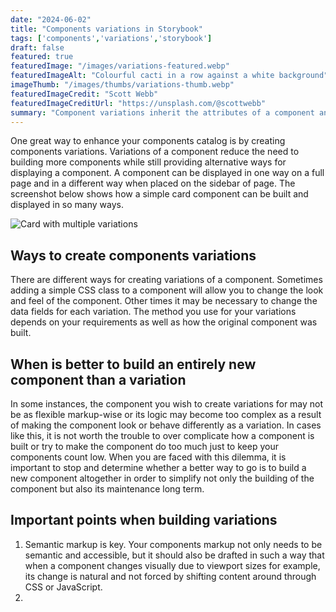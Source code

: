 ```yaml
---
date: "2024-06-02"
title: "Components variations in Storybook"
tags: ['components','variations','storybook']
draft: false
featured: true
featuredImage: "/images/variations-featured.webp"
featuredImageAlt: "Colourful cacti in a row against a white background"
imageThumb: "/images/thumbs/variations-thumb.webp"
featuredImageCredit: "Scott Webb"
featuredImageCreditUrl: "https://unsplash.com/@scottwebb"
summary: "Component variations inherit the attributes of a component and "
---
```


One great way to enhance your components catalog is by creating components variations. Variations of a component reduce the need to building more components while still providing alternative ways for displaying a component. A component can be displayed in one way on a full page and in a different way when placed on the sidebar of page.
The screenshot below shows how a simple card component can be built and displayed in so many ways.

![Card with multiple variations](/images/variations.webp)

## Ways to create components variations

There are different ways for creating variations of a component. Sometimes adding a simple CSS class to a component will allow you to change the look and feel of the component. Other times it may be necessary to change the data fields for each variation. The method you use for your variations depends on your requirements as well as how the original component was built.

## When is better to build an entirely new component than a variation

In some instances, the component you wish to create variations for may not be as flexible markup-wise or its logic may become too complex as a result of making the component look or behave differently as a variation. In cases like this, it is not worth the trouble to over complicate how a component is built or try to make the component do too much just to keep your components count low. When you are faced with this dilemma, it is important to stop and determine whether a better way to go is to build a new component altogether in order to simplify not only the building of the component but also its maintenance long term.

## Important points when building variations

1. Semantic markup is key. Your components markup not only needs to be semantic and accessible, but it should also be drafted in such a way that when a component changes visually due to viewport sizes for example, its change is natural and not forced by shifting content around through CSS or JavaScript.
1.

